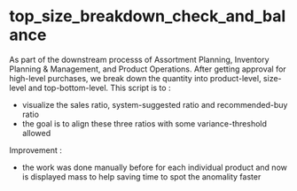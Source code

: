# top_size_breakdown_check_and_balance

As part of the downstream processs of Assortment Planning, Inventory Planning & Management, and Product Operations.
After getting approval for high-level purchases, we break down the quantity into product-level, size-level and top-bottom-level.
This script is to :
- visualize the sales ratio, system-suggested ratio and recommended-buy ratio
- the goal is to align these three ratios with some variance-threshold allowed

Improvement :
- the work was done manually before for each individual product and now is displayed mass to help saving time to spot the anomality faster